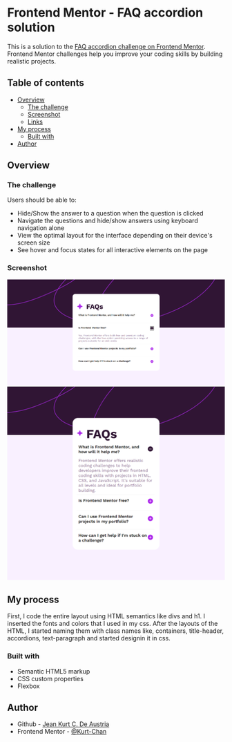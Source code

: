 # Frontend Mentor - FAQ accordion solution

This is a solution to the [FAQ accordion challenge on Frontend Mentor](https://www.frontendmentor.io/challenges/faq-accordion-wyfFdeBwBz). Frontend Mentor challenges help you improve your coding skills by building realistic projects. 

## Table of contents

- [Overview](#overview)
  - [The challenge](#the-challenge)
  - [Screenshot](#screenshot)
  - [Links](#links)
- [My process](#my-process)
  - [Built with](#built-with)
- [Author](#author)

## Overview

### The challenge

Users should be able to:

- Hide/Show the answer to a question when the question is clicked
- Navigate the questions and hide/show answers using keyboard navigation alone
- View the optimal layout for the interface depending on their device's screen size
- See hover and focus states for all interactive elements on the page

### Screenshot

![Desktop](./assets/images/Screenshot%202023-12-10%20232414.png)
![Mobile](./assets/images/Screenshot%202023-12-10%20232544.png)

## My process
First, I code the entire layout using HTML semantics like divs and h1. I inserted the fonts and colors that I used in my css. After the layouts of the HTML, I started naming them with class names like, containers, title-header, accordions, text-paragraph and started designin it in css.

### Built with

- Semantic HTML5 markup
- CSS custom properties
- Flexbox

## Author

- Github - [Jean Kurt C. De Austria](https://github.com/Kurt-Chan)
- Frontend Mentor - [@Kurt-Chan](https://www.frontendmentor.io/profile/Kurt-Chan)